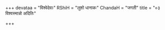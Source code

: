 +++
devataa = "विश्वेदेवाः"
RShiH = "लुशो धानाकः"
ChandaH = "जगती"
title = "०३ विश्वस्मान्नो अदितिः"

+++
